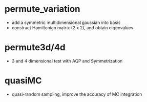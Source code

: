# permute_variation 
  - add a symmetric multidimensional gaussian into basis 
  - construct Hamiltonian matrix (2 x 2), and obtain eigenvalues 

# permute3d/4d
  - 3 and 4 dimensional test with AQP and Symmetrization 

# quasiMC 
  - quasi-random sampling, improve the accuracy of MC integration 

